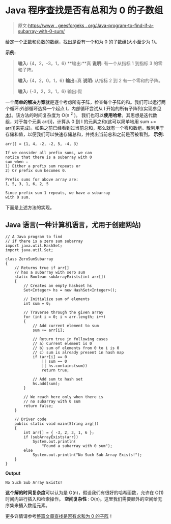 # Java 程序查找是否有总和为 0 的子数组

> 原文:[https://www . geesforgeks . org/Java-program-to-find-if-a-subarray-with-0-sum/](https://www.geeksforgeeks.org/java-program-to-find-if-there-is-a-subarray-with-0-sum/)

给定一个正数和负数的数组，找出是否有一个和为 0 的子数组(大小至少为 1)。

**示例:**

> **输入:** {4，2，-3，1，6}
> **输出:**真
> **说明:**
> 有一个从指标 1 到指标 3 的零和子阵。
> 
> **输入:** {4，2，0，1，6}
> **输出:**:真
> **说明:**
> 从指标 2 到 2 有一个零和的子阵。
> 
> **输入:** {-3，2，3，1，6}
> 输出:假

一个**简单的解决方案**就是逐个考虑所有子阵，检查每个子阵的和。我们可以运行两个循环:外部循环选择一个起点 I，内部循环尝试从 I 开始的所有子阵列(实现参见[本](https://www.geeksforgeeks.org/find-subarray-with-given-sum/))。该方法的时间复杂度为 O(n <sup>2</sup> )。
我们也可以**使用哈希**。其思想是迭代数组，对于每个元素 arr[i]，计算从 0 到 I 的元素之和(这可以简单地用 sum += arr[i]来完成)。如果之前已经看到过当前总和，那么就有一个零和数组。散列用于存储和值，以便我们可以快速存储总和，并找出当前总和之前是否被看到。
**示例:**

```
arr[] = {1, 4, -2, -2, 5, -4, 3}

If we consider all prefix sums, we can
notice that there is a subarray with 0
sum when :
1) Either a prefix sum repeats or
2) Or prefix sum becomes 0.

Prefix sums for above array are:
1, 5, 3, 1, 6, 2, 5

Since prefix sum 1 repeats, we have a subarray
with 0 sum. 
```

下面是上述方法的实现。

## Java 语言(一种计算机语言，尤用于创建网站)

```
// A Java program to find 
// if there is a zero sum subarray
import java.util.HashSet;
import java.util.Set;

class ZeroSumSubarray 
{
    // Returns true if arr[] 
    // has a subarray with sero sum
    static Boolean subArrayExists(int arr[])
    {
        // Creates an empty hashset hs
        Set<Integer> hs = new HashSet<Integer>();

        // Initialize sum of elements
        int sum = 0;

        // Traverse through the given array
        for (int i = 0; i < arr.length; i++) 
        {
            // Add current element to sum
            sum += arr[i];

            // Return true in following cases
            // a) Current element is 0
            // b) sum of elements from 0 to i is 0
            // c) sum is already present in hash map
            if (arr[i] == 0 
                || sum == 0 
                || hs.contains(sum))
                return true;

            // Add sum to hash set
            hs.add(sum);
        }

        // We reach here only when there is
        // no subarray with 0 sum
        return false;
    }

    // Driver code
    public static void main(String arg[])
    {
        int arr[] = { -3, 2, 3, 1, 6 };
        if (subArrayExists(arr))
            System.out.println(
                "Found a subarray with 0 sum");
        else
            System.out.println("No Such Sub Array Exists!");
    }
}
```

**Output**

```
No Such Sub Array Exists!
```

**这个解的时间复杂度**可以认为是 O(n)，假设我们有很好的哈希函数，允许在 O(1)时间内进行插入和检索操作。
**空间复杂性** : O(n)。这里我们需要额外的空间给无序集来插入数组元素。

更多详情请参考[整篇文章查找是否有求和为 0 的子阵](https://www.geeksforgeeks.org/find-if-there-is-a-subarray-with-0-sum/)！